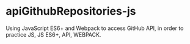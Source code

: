 # apiGithubRepositories-js
Using JavaScript ES6+ and Webpack to access GitHub API, in order to practice JS, JS ES6+, API, WEBPACK.
